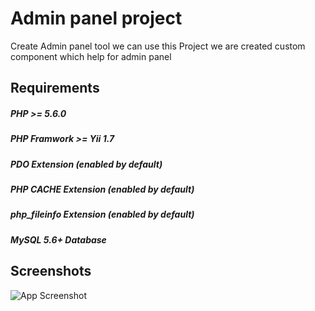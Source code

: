 
# Admin panel project
 Create Admin panel tool we can use this Project we are created custom component which help for admin panel
  

## Requirements
##### PHP >= 5.6.0
##### PHP Framwork >= Yii 1.7
##### PDO Extension (enabled by default)
##### PHP CACHE Extension (enabled by default)
##### php_fileinfo Extension (enabled by default)
##### MySQL 5.6+ Database

## Screenshots

![App Screenshot](https://ik.imagekit.io/nikhil25/admin-panel_kspi-Y8Vm.png?ik-sdk-version=javascript-1.4.3&updatedAt=1657659879230)

